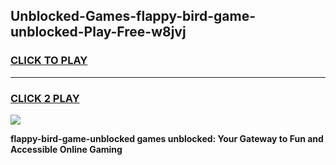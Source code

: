 
## Unblocked-Games-flappy-bird-game-unblocked-Play-Free-w8jvj
<h3>
<a href="https://premium76.site?title=flappy-bird-game-unblocked&ref=24M">CLICK TO PLAY</a></h3>
<hr>

<h3>
<a href="https://premium76.site?title=flappy-bird-game-unblocked&ref=24M">CLICK 2 PLAY</a>
  
</h3>

<a href="https://premium76.site?title=flappy-bird-game-unblocked&ref=24M"><img src="https://clearcache.store/games.png"></a>


**flappy-bird-game-unblocked games unblocked: Your Gateway to Fun and Accessible Online Gaming**

